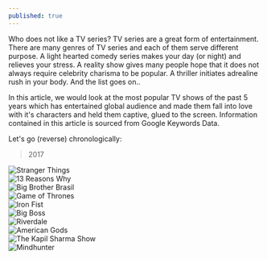 ```yaml
---
published: true
---
```

Who does not like a TV series? TV series are a great form of entertainment. There are many genres of TV series and each of them serve different purpose. A light hearted comedy series makes your day (or night) and relieves your stress. A reality show gives many people hope that it does not always require celebrity charisma to be popular. A thriller initiates adrealine rush in your body. And the list goes on.. 

In this article, we would look at the most popular TV shows of the past 5 years which has entertained global audience and made them fall into love with it's characters and held them captive, glued to the screen. Information contained in this article is sourced from Google Keywords Data.

Let's go (reverse) chronologically:

> 2017

<div class="carousel" data-flickity='{ "wrapAround": true, "imagesLoaded": true, "adaptiveHeight": true}'>
  <div class="carousel-cell">
  <img src="https://s15.postimg.cc/4zzk5hfsb/Stranger_Things_logo.png" alt="Stranger Things" /></div>
  <div class="carousel-cell">
  <img src="https://s15.postimg.cc/uirwii723/Netflix_s_13_Reasons_Why_title_screen.png" alt="13 Reasons Why" /> </div>
  <div class="carousel-cell">
  <img src="https://s15.postimg.cc/pwvsa4qnv/Big_Brother_Brasil_logo_4.jpg" alt="Big Brother Brasil" /></div>
  <div class="carousel-cell">
  <img src="https://s15.postimg.cc/gp3jtf463/250px-_Game_of_Thrones_title_card.jpg" alt="Game of Thrones" /> </div>
  <div class="carousel-cell">
  <img src="https://s15.postimg.cc/ky89vmpfv/Iron_Fist_Netflix.png" alt="Iron Fist" /> </div>
  <div class="carousel-cell">
  <img src="https://s15.postimg.cc/csq7xge1n/India_Tvf70f37_bigg_boss.jpg" alt="Big Boss" /></div>
  <div class="carousel-cell">
  <img src="https://s15.postimg.cc/p7czxt0ez/Riverdale.png" alt="Riverdale" /></div>
    <div class="carousel-cell">
  <img src="https://s15.postimg.cc/9lvodtlvv/American_Gods_logo.png" alt="American Gods" /></div>
      <div class="carousel-cell">
  <img src="https://s15.postimg.cc/roor52s17/The_Kapil_Sharma_Show.png" alt="The Kapil Sharma Show" /></div>
        <div class="carousel-cell">
  <img src="https://s15.postimg.cc/sqyxnkl4b/250px-_Mindhunter_Logo.png" alt="Mindhunter" /></div>
</div>
